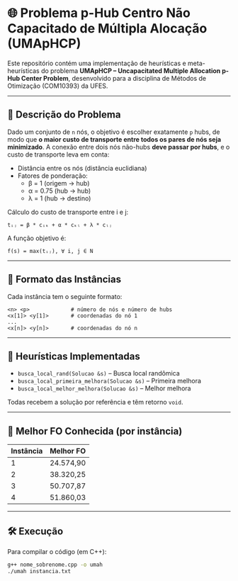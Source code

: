# 🌐 Problema p-Hub Centro Não Capacitado de Múltipla Alocação (UMApHCP)

Este repositório contém uma implementação de heurísticas e meta-heurísticas do problema **UMApHCP – Uncapacitated Multiple Allocation p-Hub Center Problem**, desenvolvido para a disciplina de Métodos de Otimização (COM10393) da UFES.

---

## 📌 Descrição do Problema

Dado um conjunto de `n` nós, o objetivo é escolher exatamente `p` hubs, de modo que **o maior custo de transporte entre todos os pares de nós seja minimizado**. A conexão entre dois nós não-hubs **deve passar por hubs**, e o custo de transporte leva em conta:

- Distância entre os nós (distância euclidiana)
- Fatores de ponderação:
  - β = 1 (origem → hub)
  - α = 0.75 (hub → hub)
  - λ = 1 (hub → destino)

Cálculo do custo de transporte entre i e j:

```
tᵢⱼ = β * cᵢₖ + α * cₖₗ + λ * cₗⱼ
```

A função objetivo é:

```
f(s) = max(tᵢⱼ), ∀ i, j ∈ N
```

---

## 💾 Formato das Instâncias

Cada instância tem o seguinte formato:

```
<n> <p>             # número de nós e número de hubs
<x[1]> <y[1]>       # coordenadas do nó 1
...
<x[n]> <y[n]>       # coordenadas do nó n
```

---

## 🧠 Heurísticas Implementadas

- `busca_local_rand(Solucao &s)` – Busca local randômica
- `busca_local_primeira_melhora(Solucao &s)` – Primeira melhora
- `busca_local_melhor_melhora(Solucao &s)` – Melhor melhora

Todas recebem a solução por referência e têm retorno `void`.

---

## 🎯 Melhor FO Conhecida (por instância)

| Instância | Melhor FO   |
|-----------|-------------|
| 1         | 24.574,90   |
| 2         | 38.320,25   |
| 3         | 50.707,87   |
| 4         | 51.860,03   |

---

## 🛠️ Execução

Para compilar o código (em C++):

```bash
g++ nome_sobrenome.cpp -o umah
./umah instancia.txt
```
